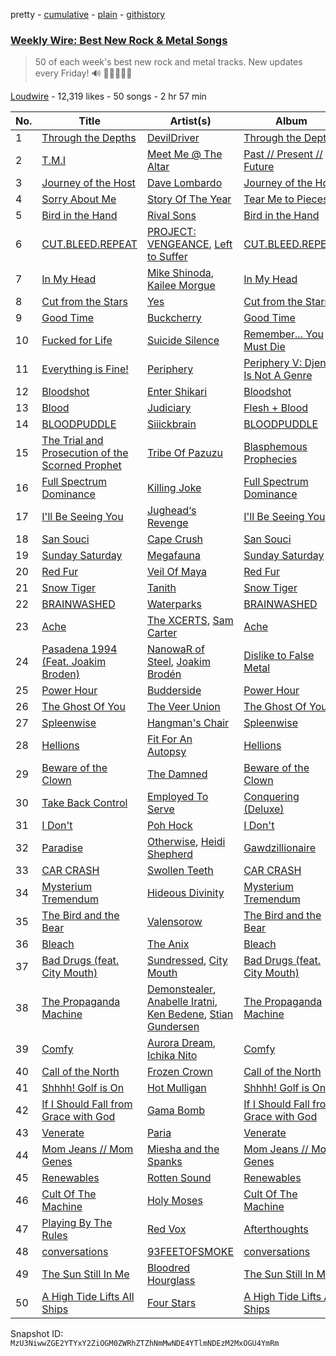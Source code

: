 pretty - [cumulative](/playlists/cumulative/53x58hBq1M9qCzZxyRUmp4.md) - [plain](/playlists/plain/53x58hBq1M9qCzZxyRUmp4) - [githistory](https://github.githistory.xyz/mackorone/spotify-playlist-archive/blob/main/playlists/plain/53x58hBq1M9qCzZxyRUmp4)

### [Weekly Wire: Best New Rock & Metal Songs](https://open.spotify.com/playlist/53x58hBq1M9qCzZxyRUmp4)

> 50 of each week's best new rock and metal tracks\. New updates every Friday!  🔊 🤘🏿🤘🤘🏽

[Loudwire](https://open.spotify.com/user/wqopimzeqvaed8dqu6o2tixrj) - 12,319 likes - 50 songs - 2 hr 57 min

| No. | Title | Artist(s) | Album | Length |
|---|---|---|---|---|
| 1 | [Through the Depths](https://open.spotify.com/track/0W6BAkEfeRum8R0uAxrWyl) | [DevilDriver](https://open.spotify.com/artist/79el7mcHYhXYW3Zek21i0L) | [Through the Depths](https://open.spotify.com/album/4dcv6Y8XeX1PHRIUKedRBe) | 4:45 |
| 2 | [T.M.I](https://open.spotify.com/track/3Gmzz9nQJHhtDSqLZhBgrt) | [Meet Me @ The Altar](https://open.spotify.com/artist/4bzfsZhaLW6VWHLh1sqcrK) | [Past // Present // Future](https://open.spotify.com/album/50CjJwLpGUfQocgHP80Xve) | 2:45 |
| 3 | [Journey of the Host](https://open.spotify.com/track/7fm2ipYq1hEBTdOkAGqdOm) | [Dave Lombardo](https://open.spotify.com/artist/1OW9EXz8lzkvtX2tfnUI9r) | [Journey of the Host](https://open.spotify.com/album/00BeFzpaDtXKCWkEoglFqz) | 2:40 |
| 4 | [Sorry About Me](https://open.spotify.com/track/0UdlrnL1aAlhEHGL2xexmW) | [Story Of The Year](https://open.spotify.com/artist/0KDuKk6YdEu3hR56HtXmxt) | [Tear Me to Pieces](https://open.spotify.com/album/17SwYUB37YlHat6m7qCTge) | 3:29 |
| 5 | [Bird in the Hand](https://open.spotify.com/track/2uAv9cbaThjjSbRHxhDDuH) | [Rival Sons](https://open.spotify.com/artist/356c8AN5YWKvz86B4Sb1yf) | [Bird in the Hand](https://open.spotify.com/album/2JTKmi6xzP0Th7GkJWoCDi) | 4:28 |
| 6 | [CUT.BLEED.REPEAT](https://open.spotify.com/track/7DECB48H9EToEwvpd0Cxf3) | [PROJECT: VENGEANCE](https://open.spotify.com/artist/7HcrrlXGMsiC4nteuArgi9), [Left to Suffer](https://open.spotify.com/artist/36d1uVy1ZuZWqfnsPxCUOk) | [CUT.BLEED.REPEAT](https://open.spotify.com/album/1R9xrOaKyMkGxBFD4fYYY8) | 3:34 |
| 7 | [In My Head](https://open.spotify.com/track/3ryXl6OFAr9fzUpIjAnHIY) | [Mike Shinoda](https://open.spotify.com/artist/6xBZgSMsnKVmaAxzWEwMSD), [Kailee Morgue](https://open.spotify.com/artist/245PKF3hKjtxJKIG153kF0) | [In My Head](https://open.spotify.com/album/0fAeiVQKeMPvewBk7UXsSm) | 2:52 |
| 8 | [Cut from the Stars](https://open.spotify.com/track/3zqQQos627x2yRoTGKkLoI) | [Yes](https://open.spotify.com/artist/7AC976RDJzL2asmZuz7qil) | [Cut from the Stars](https://open.spotify.com/album/4VQPOE0wGmsi3CiA8f7E3L) | 5:26 |
| 9 | [Good Time](https://open.spotify.com/track/52mt7K5dPckj5TD2XzZwj2) | [Buckcherry](https://open.spotify.com/artist/0yN7xI1blow9nYIK0R8nM7) | [Good Time](https://open.spotify.com/album/3GMKkw7aQfIO3lGFg6jK76) | 2:52 |
| 10 | [Fucked for Life](https://open.spotify.com/track/2Ly86wAzT0zDAF7GvDj9Op) | [Suicide Silence](https://open.spotify.com/artist/6HZr7Fs2VfV1PYHIwo8Ylc) | [Remember..\. You Must Die](https://open.spotify.com/album/3mwVBK8eS1JkOoCs2fYiAr) | 3:53 |
| 11 | [Everything is Fine!](https://open.spotify.com/track/2UIZAIaumpOMrd7YgeGdwW) | [Periphery](https://open.spotify.com/artist/6d24kC5fxHFOSEAmjQPPhc) | [Periphery V: Djent Is Not A Genre](https://open.spotify.com/album/1tChMZYXMGw9AcbxhDFtxB) | 5:07 |
| 12 | [Bloodshot](https://open.spotify.com/track/0eyaXlEiQOmUyQo0PC0PpT) | [Enter Shikari](https://open.spotify.com/artist/31jvzuB4ikftPQZJwrYfCF) | [Bloodshot](https://open.spotify.com/album/2ZGm33efqRup92vVIxh1kw) | 3:24 |
| 13 | [Blood](https://open.spotify.com/track/0gGrDRShWXLueiN2QOj2my) | [Judiciary](https://open.spotify.com/artist/1llYaLn43cLcbWg9M4t0Y3) | [Flesh + Blood](https://open.spotify.com/album/1XHZenZ4x1D7qHij5w84cC) | 2:00 |
| 14 | [BLOODPUDDLE](https://open.spotify.com/track/4cbmaakH3pHNNBn4oYhxgO) | [Siiickbrain](https://open.spotify.com/artist/1oPEr1Ci8sWOYj8SSh2VPE) | [BLOODPUDDLE](https://open.spotify.com/album/1ECcVLJb9ksKW15h4Slulo) | 1:54 |
| 15 | [The Trial and Prosecution of the Scorned Prophet](https://open.spotify.com/track/3ibQBUhf46mY7pHoJTdJ2Y) | [Tribe Of Pazuzu](https://open.spotify.com/artist/5RrjYkeQYR9Cd1KnYFPObc) | [Blasphemous Prophecies](https://open.spotify.com/album/5kdZmtxz6pU5T3JpymKPON) | 3:41 |
| 16 | [Full Spectrum Dominance](https://open.spotify.com/track/3Y6sGxOQMNdTqazRDO9PkY) | [Killing Joke](https://open.spotify.com/artist/0Zy4ncr8h1jd7Nzr9946fD) | [Full Spectrum Dominance](https://open.spotify.com/album/6S8TZsw2F1vtHN9Prspnsc) | 6:10 |
| 17 | [I'll Be Seeing You](https://open.spotify.com/track/5qYUw16HQGeFgqTjE0kGH4) | [Jughead‘s Revenge](https://open.spotify.com/artist/2BChiMPBnPywmdoNLzVSWW) | [I'll Be Seeing You](https://open.spotify.com/album/22I9QXN9TpdwBxWBR1RgV2) | 2:19 |
| 18 | [San Souci](https://open.spotify.com/track/0xUoZhczZ0yPoYxmPFucZc) | [Cape Crush](https://open.spotify.com/artist/2G5FkVYiSpRmm3yiWhfOsV) | [San Souci](https://open.spotify.com/album/6VDILDIkqIhfq7LwUiOWBL) | 2:28 |
| 19 | [Sunday Saturday](https://open.spotify.com/track/2qMQOPCXZzwgk7XoAi7Coe) | [Megafauna](https://open.spotify.com/artist/4MXqggHZK7eMccnIHg40Ux) | [Sunday Saturday](https://open.spotify.com/album/56NeJB7zYBeiKkxD6BbBhD) | 3:48 |
| 20 | [Red Fur](https://open.spotify.com/track/1jj922BgyJexH19yoHd23L) | [Veil Of Maya](https://open.spotify.com/artist/2i7CQcVBh2K6uOR3CH09M1) | [Red Fur](https://open.spotify.com/album/0QouGNBQ8cnRBNBkKXrXgc) | 3:31 |
| 21 | [Snow Tiger](https://open.spotify.com/track/6zer5PADIS7CGuXasuYea7) | [Tanith](https://open.spotify.com/artist/4HcupOV7x0gbjl8qGsNeqq) | [Snow Tiger](https://open.spotify.com/album/5IVjmjtXsvI7M4rvUOArIO) | 4:39 |
| 22 | [BRAINWASHED](https://open.spotify.com/track/4ImWu6A4KgQbTfNkkvaZQ3) | [Waterparks](https://open.spotify.com/artist/3QaxveoTiMetZCMp1sftiu) | [BRAINWASHED](https://open.spotify.com/album/0LfDJpBcEmuU7DVbz1cI61) | 2:44 |
| 23 | [Ache](https://open.spotify.com/track/2oAmk8u71pk22FAW9330gP) | [The XCERTS](https://open.spotify.com/artist/7sKlSlGo7d1D3dhFYKO0Y5), [Sam Carter](https://open.spotify.com/artist/21QEpK62qn34QVshh4qpTK) | [Ache](https://open.spotify.com/album/4c5GCTtE09FsMxnC2QKqYU) | 1:40 |
| 24 | [Pasadena 1994 \(Feat\. Joakim Broden\)](https://open.spotify.com/track/65i7HQAWy3ZlSTEyWWFoPN) | [NanowaR of Steel](https://open.spotify.com/artist/7jw9vF1hFRp1k8dDRNRiC5), [Joakim Brodén](https://open.spotify.com/artist/2U2L1YxD0FCUkCdDfEbHm1) | [Dislike to False Metal](https://open.spotify.com/album/29UHZ8FbKbrh3MrIIujWFf) | 4:32 |
| 25 | [Power Hour](https://open.spotify.com/track/3gT6YwD1CffDZCI8rOe4J0) | [Budderside](https://open.spotify.com/artist/6VoDY3M6eh1fpqTFGTRTwR) | [Power Hour](https://open.spotify.com/album/775y1FEQQ1iZmZqfjCDdm2) | 3:05 |
| 26 | [The Ghost Of You](https://open.spotify.com/track/2jl13uamngIpwRkWydXXe2) | [The Veer Union](https://open.spotify.com/artist/2WQQRKpu2PMLsHSrUJmyCS) | [The Ghost Of You](https://open.spotify.com/album/0DkBUIdSb4759fw0ZR92SV) | 3:00 |
| 27 | [Spleenwise](https://open.spotify.com/track/4uSnsVNiulT8S4peOjPFaU) | [Hangman's Chair](https://open.spotify.com/artist/3jmqk617nnjalSiZUCaaBi) | [Spleenwise](https://open.spotify.com/album/28M9EcdnrCJffyUPu3CVIF) | 6:16 |
| 28 | [Hellions](https://open.spotify.com/track/2ifhuqHixRseGujnENtfbl) | [Fit For An Autopsy](https://open.spotify.com/artist/0qJpY7K8p7g6sacvaGNt6i) | [Hellions](https://open.spotify.com/album/59J4vXs3evRbjxhtSBiztl) | 4:13 |
| 29 | [Beware of the Clown](https://open.spotify.com/track/4bqv2tJk6yXcoVbMTSDLDH) | [The Damned](https://open.spotify.com/artist/6VeL8VhaMjHTPc5uovFl3h) | [Beware of the Clown](https://open.spotify.com/album/41EvghkaAZ0JE1busOyAJs) | 3:14 |
| 30 | [Take Back Control](https://open.spotify.com/track/23dY6wUSyEHYUqeUBL0ROJ) | [Employed To Serve](https://open.spotify.com/artist/58d50jBQXhOetEGuSBgu64) | [Conquering \(Deluxe\)](https://open.spotify.com/album/7elmT46vGsxfDJ9vd7O1dC) | 3:09 |
| 31 | [I Don't](https://open.spotify.com/track/01BLqXX8qoMFKHxfiuM0Vs) | [Poh Hock](https://open.spotify.com/artist/0KBR26P2goagfV6qJWctFB) | [I Don't](https://open.spotify.com/album/4KTRgVqC25JChU32tnzl7j) | 3:38 |
| 32 | [Paradise](https://open.spotify.com/track/7KEAVUTJE74vU76mKnxaSo) | [Otherwise](https://open.spotify.com/artist/1OVyBGCKn7vObVIVPXcmLa), [Heidi Shepherd](https://open.spotify.com/artist/7JATQ4iReEoimQFZPIjxF5) | [Gawdzillionaire](https://open.spotify.com/album/3XLrBPM5CFxXULuFuNwskK) | 3:20 |
| 33 | [CAR CRASH](https://open.spotify.com/track/2moFfGOWLJantii71PNhKN) | [Swollen Teeth](https://open.spotify.com/artist/2Q4WmCXIG2ogJ0ZYC3K4LQ) | [CAR CRASH](https://open.spotify.com/album/30NIH5mQvx91bh2wlIaMS1) | 3:26 |
| 34 | [Mysterium Tremendum](https://open.spotify.com/track/6xBa9tqwNgEzq3ToJQ8SJX) | [Hideous Divinity](https://open.spotify.com/artist/4XOpU6j3NQ37JfIaWA4ySH) | [Mysterium Tremendum](https://open.spotify.com/album/2VZzXVWzgS2wFhkJWgPzS4) | 4:38 |
| 35 | [The Bird and the Bear](https://open.spotify.com/track/4wdvPKP06uuRbIZ8H08Zx0) | [Valensorow](https://open.spotify.com/artist/4IdQ8RCVI8WgOjaMFsWZfA) | [The Bird and the Bear](https://open.spotify.com/album/61L0lv4gR1euaTaSUwXpoE) | 4:06 |
| 36 | [Bleach](https://open.spotify.com/track/5ixSIPslhHootnIhXb4hLN) | [The Anix](https://open.spotify.com/artist/6nFvVbL2RN5czSm7NZjE51) | [Bleach](https://open.spotify.com/album/2n5ZiDcOHT4B3tVrswA5xU) | 4:00 |
| 37 | [Bad Drugs \(feat\. City Mouth\)](https://open.spotify.com/track/5qNYa7ydWJjHYYBLkOjhPY) | [Sundressed](https://open.spotify.com/artist/0KlYEaj5sigNA1iixOstiH), [City Mouth](https://open.spotify.com/artist/6hX5kWvqJcvyikoeNo3Amj) | [Bad Drugs \(feat\. City Mouth\)](https://open.spotify.com/album/626dvrz9bfyTHKYwK0ne99) | 3:19 |
| 38 | [The Propaganda Machine](https://open.spotify.com/track/6PIVnSNTAXNEF4AJoaHkL0) | [Demonstealer](https://open.spotify.com/artist/7A6AxHa4xv84XTYZVnVxUd), [Anabelle Iratni](https://open.spotify.com/artist/44hl46lOwYwNLIQHUJhj7f), [Ken Bedene](https://open.spotify.com/artist/20lnQx4UGY6vmkJL8hAV0H), [Stian Gundersen](https://open.spotify.com/artist/21hbtsySyHvyWcLz0bpQWc) | [The Propaganda Machine](https://open.spotify.com/album/6Mqek10yZxDQafaW97iX7f) | 3:20 |
| 39 | [Comfy](https://open.spotify.com/track/27LOs1DTHjOlL44uIi6Wf8) | [Aurora Dream](https://open.spotify.com/artist/1tHj2OzhHZ5kIZ4tQxWLvi), [Ichika Nito](https://open.spotify.com/artist/1v7B6ZWa7QRQS3knn3Jvf4) | [Comfy](https://open.spotify.com/album/1YiygMd0xCSTKWyb65Bo8y) | 5:17 |
| 40 | [Call of the North](https://open.spotify.com/track/4BS6jSRHgqNjL1eSlokBBd) | [Frozen Crown](https://open.spotify.com/artist/6hbGneO1qRnmz6xflK4n8E) | [Call of the North](https://open.spotify.com/album/4w7w5ZXaUSAqY6qot06f5t) | 6:24 |
| 41 | [Shhhh! Golf is On](https://open.spotify.com/track/5X8xbnM1OUIHptbkXhOG5P) | [Hot Mulligan](https://open.spotify.com/artist/1lKZzN2d4IqiEYxyECIEHI) | [Shhhh! Golf is On](https://open.spotify.com/album/5IDAHjsSQvZr1bzQHb7QrD) | 2:44 |
| 42 | [If I Should Fall from Grace with God](https://open.spotify.com/track/16BeHVr1cWL60nDmQ4pJM6) | [Gama Bomb](https://open.spotify.com/artist/7h0muodpQ1q5o3RajwownN) | [If I Should Fall from Grace with God](https://open.spotify.com/album/5k7602NgdpWLrIvw27SzeD) | 1:49 |
| 43 | [Venerate](https://open.spotify.com/track/1ZuxyHdGjPMZShC4I2Nb7z) | [Paria](https://open.spotify.com/artist/0izLU6PZrxUy6TEstsJzEL) | [Venerate](https://open.spotify.com/album/1EhXgc3UNV83cHycYeHahg) | 2:59 |
| 44 | [Mom Jeans // Mom Genes](https://open.spotify.com/track/5PlEHIem5PW0zACASIyyjV) | [Miesha and the Spanks](https://open.spotify.com/artist/1pByG4lN7gH4mkcCThBj6j) | [Mom Jeans // Mom Genes](https://open.spotify.com/album/5QO9k6o82hBYjaNxdqkoB4) | 3:47 |
| 45 | [Renewables](https://open.spotify.com/track/62OfQ5UGjTfHawDmTkR2Cz) | [Rotten Sound](https://open.spotify.com/artist/4aglyvdJ7ApTfDC6aQ2LFf) | [Renewables](https://open.spotify.com/album/3bhhba2E2t2gPKRqs4tUP4) | 0:54 |
| 46 | [Cult Of The Machine](https://open.spotify.com/track/5iIxKVVNQGuLNv9ajhtRCn) | [Holy Moses](https://open.spotify.com/artist/7jcSmabVYrhiPf8mY1P0OV) | [Cult Of The Machine](https://open.spotify.com/album/3ogqHLUPYJlDmSjVWM67sJ) | 2:46 |
| 47 | [Playing By The Rules](https://open.spotify.com/track/7ClLoABIQWf5UkGOv0to2k) | [Red Vox](https://open.spotify.com/artist/3Zy9Sz7WPIetWqQbYq4UoK) | [Afterthoughts](https://open.spotify.com/album/5zLdyDPZaqu1VkSYiJ9an9) | 2:53 |
| 48 | [conversations](https://open.spotify.com/track/6J0ohmUrbssmeOlfFTb7aY) | [93FEETOFSMOKE](https://open.spotify.com/artist/0plNgbIlOc13T8ot3vyK79) | [conversations](https://open.spotify.com/album/2M4v9DoTHg0Hw4adhhmB6b) | 2:01 |
| 49 | [The Sun Still In Me](https://open.spotify.com/track/1DSZ88T235UOUaPpeYPioH) | [Bloodred Hourglass](https://open.spotify.com/artist/5LDGgIxaWuRV4KlY6oob6b) | [The Sun Still In Me](https://open.spotify.com/album/7gAhddndjiNC2XI0Hit7Av) | 4:24 |
| 50 | [A High Tide Lifts All Ships](https://open.spotify.com/track/542HRgijchnvSWn07BifDV) | [Four Stars](https://open.spotify.com/artist/2tdl7uw2qVGiuAk0AjUpGG) | [A High Tide Lifts All Ships](https://open.spotify.com/album/6OLaI4fcOUeDEQot0ibVh7) | 4:12 |

Snapshot ID: `MzU3NiwwZGE2YTYxY2ZiOGM0ZWRhZTZhNmMwNDE4YTlmNDEzM2MxOGU4YmRm`
